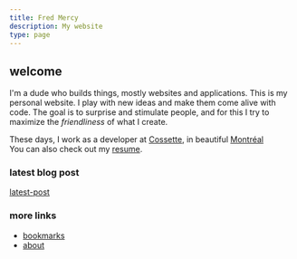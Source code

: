 ```yaml
---
title: Fred Mercy
description: My website
type: page
---
```


## welcome

I'm a dude who builds things, mostly websites and applications. This is my personal website. I play with new ideas and make them come alive with code. The goal is to surprise and stimulate people, and for this I try to maximize the *friendliness* of what I create.

These days, I work as a developer at
<a href="https://cossette.com" target="_blank" rel="noopener noreferrer">Cossette</a>, in beautiful <a href="https://www.openstreetmap.org/#map=19/45.49977/-73.57726&layers=N" target="_blank" rel="noopener noreferrer">Montréal</a>\
You can also check out my [resume](/resume).

### latest blog post

[latest-post]()

### more links

- [bookmarks](/bookmarks)
- [about](/about)
